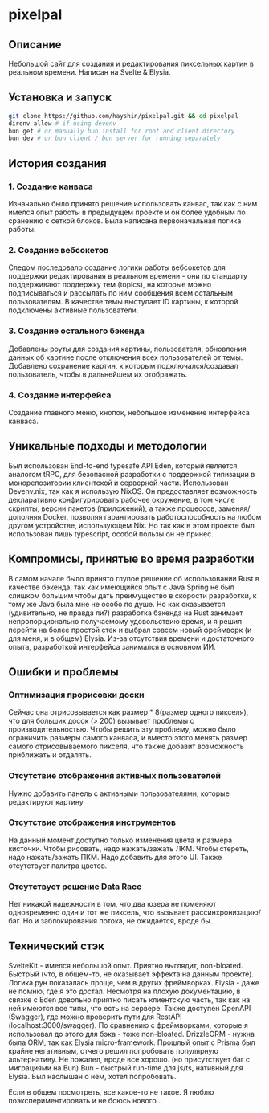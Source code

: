 # pixelpal
## Описание
Небольшой сайт для создания и редактирования пиксельных картин в реальном времени.
Написан на Svelte & Elysia.
## Установка и запуск
```bash
git clone https://github.com/hayshin/pixelpal.git && cd pixelpal
direnv allow # if using devenv
bun get # or manually bun install for root and client directory
bun dev # or bun client / bun server for running separately
```
## История создания
### 1. Создание канваса
Изначально было принято решение использовать канвас, так как с ним имелся опыт работы в предыдущем проекте и он более удобным по сранению с сеткой блоков. Была написана первоначальная логика работы.
### 2. Создание вебсокетов
Следом последовало создание логики работы вебсокетов для поддержки редактирования в реальном времени - они по стандарту поддерживают поддержку тем (topics), на которые можно подписываться и рассылать по ним сообщения всем остальным пользователям. В качестве темы выступает ID картины, к которой подключены активные пользователи.
### 3. Создание остального бэкенда
Добавлены роуты для создания картины, пользователя, обновления данных об картине после отключения всех пользователей от темы. Добавлено сохранение картин, к которым подключался/создавал пользователь, чтобы в дальнейшем их отображать.
### 4. Создание интерфейса
Создание главного меню, кнопок, небольшое изменение интерфейса канваса.
## Уникальные подходы и методологии
Был использован End-to-end typesafe API Eden, который является аналогом tRPC, для безопасной разработки с поддержкой типизации в монорепозитории клиентской и серверной части.
Использован Devenv.nix, так как я использую NixOS. Он предоставляет возможность декларативно конфигурировать рабочее окружение, в том числе скрипты, версии пакетов (приложений), а также процессов, заменяя/дополняя Docker, позволяя гарантировать работоспособность на любом другом устройстве, использующем Nix. Но так как в этом проекте был использован лишь typescript, особой пользы он не принес.
## Компромисы, принятые во время разработки
В самом начале было принято глупое решение об использовании Rust в качестве бэкенда, так как имеющийся опыт с Java Spring не был слишком большим чтобы дать преимущество в скорости разработки, к тому же Java была мне не особо по душе. Но как оказывается (удивительно, не правда ли?) разработка бэкенда на Rust занимает непропорционально получаемому удовольствию время, и я решил перейти на более простой стек и выбрал совсем новый фреймворк (и для меня, и в общем) Elysia.
Из-за отсутствия времени и достаточного опыта, разработкой интерфейса занимался в основном ИИ.
## Ошибки и проблемы
### Оптимизация прорисовки доски
Сейчас она отрисовывается как размер * 8(размер одного пикселя), что для больших досок (> 200) вызывает проблемы с производительностью. Чтобы решить эту проблему, можно было ограничить размеры самого канваса, и вместо этого менять размер самого отрисовываемого пикселя, что также добавит возможность приближать и отдалять.
### Отсутствие отображения активных пользователей
Нужно добавить панель с активными пользователями, которые редактируют картину
### Отсутствие отображения инструментов
На данный момент доступно только изменения цвета и размера кисточки. Чтобы рисовать, надо нажать/зажать ЛКМ. Чтобы стереть, надо нажать/зажать ПКМ. Надо добавить для этого UI. Также отсутствует палитра цветов.
### Отсутствует решение Data Race
Нет никакой надежности в том, что два юзера не поменяют одновременно один и тот же пиксель, что вызывает рассинхронизацию/баг. Но и заблокирования потока, не ожидается, вроде бы.
## Технический стэк
SvelteKit - имелся небольшой опыт. Приятно выглядит, non-bloated. Быстрый (что, в общем-то, не оказывает эффекта на данным проекте). Логика рун показалась проще, чем в других фреймворках.
Elysia - даже не помню, где я это достал. Несмотря на плохую документацию, в связке с Eden довольно приятно писать клиентскую часть, так как на ней имеются все типы, что есть на сервере. Также доступен OpenAPI (Swagger), где можно проверить пути для RestAPI (localhost:3000/swagger). По сравнению с фреймворками, которые я использовал до этого для бэка - тоже non-bloated.
DrizzleORM - нужна была ORM, так как Elysia micro-framework. Прошлый опыт с Prisma был крайне негативным, отчего решил попробовать популярную альтернативу. Не пожалел, вроде все хорошо. (но присутствует баг с миграциями на Bun)
Bun - быстрый run-time для js/ts, нативный для Elysia. Был наслышан о нем, хотел попробовать.

Если в общем посмотреть, все какое-то не такое. Я люблю поэкспериментировать и не боюсь нового...
